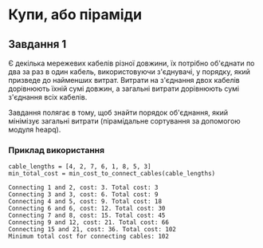 # Купи, або піраміди

## Завдання 1

Є декілька мережевих кабелів різної довжини, їх потрібно об'єднати по два за раз в один кабель, використовуючи з'єднувачі, у порядку, який призведе до найменших витрат. Витрати на з'єднання двох кабелів дорівнюють їхній сумі довжин, а загальні витрати дорівнюють сумі з'єднання всіх кабелів.

Завдання полягає в тому, щоб знайти порядок об'єднання, який мінімізує загальні витрати (пірамідальне сортування за допомогою модуля heapq).

### Приклад використання

````
cable_lengths = [4, 2, 7, 6, 1, 8, 5, 3]
min_total_cost = min_cost_to_connect_cables(cable_lengths)

Connecting 1 and 2, cost: 3. Total cost: 3
Connecting 3 and 3, cost: 6. Total cost: 9
Connecting 4 and 5, cost: 9. Total cost: 18
Connecting 6 and 6, cost: 12. Total cost: 30
Connecting 7 and 8, cost: 15. Total cost: 45
Connecting 9 and 12, cost: 21. Total cost: 66
Connecting 15 and 21, cost: 36. Total cost: 102
Minimum total cost for connecting cables: 102
````
